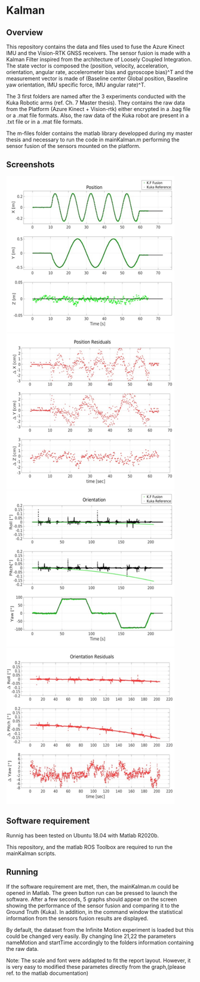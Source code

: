# Kalman

## Overview

This repository contains the data and files used to fuse the Azure Kinect IMU and the Vision-RTK GNSS receivers. The sensor fusion is made with a Kalman Filter inspired from the architecture of Loosely Coupled Integration. The state vector is composed the (position, velocity, acceleration, orientation, angular rate, accelerometer bias and gyroscope bias)^T and the measurement vector is made of (Baseline center Global position, Baseline yaw orientation, IMU specific force, IMU angular rate)^T.

The 3 first folders are named after the 3 experiments conducted with the Kuka Robotic arms (ref. Ch. 7 Master thesis). They contains the raw data from the Platform (Azure Kinect + Vision-rtk)  either encrypted in a .bag file or  a .mat file formats. Also, the raw data of the Kuka robot are present in a .txt file or in a .mat file formats.

The m-files folder contains the matlab library developped during my master thesis and necessary to run the code in mainKalman.m performing the sensor fusion of the sensors mounted on the platform. 
    
## Screenshots

<img src="Images/Position_fusion.jpg" width="450">
<img src="Images/Residual_position.jpg" width="450">
<img src="Images/Orientation_fusion.jpg" width="450">
<img src="Images/Residual_orientation.jpg" width="450">

## Software requirement
Runnig has been tested on Ubuntu 18.04 with Matlab R2020b.

This repository, and the matlab ROS Toolbox are required to run the mainKalman scripts. 

## Running

If the software requirement are met, then, the mainKalman.m could be opened in Matlab. 
The green button run can be pressed to launch the software. After a few seconds, 5 graphs should appear on the screen showing the performance of the sensor fusion and comparing it to the Ground Truth (Kuka). In addition, in the command window the statistical information from the sensors fusion results are displayed.

By default, the dataset from the Infinite Motion experiment is loaded but this could be changed very easily. By changing line 21,22 the parameters nameMotion and startTime accordingly to the folders information containing the raw data.

Note: The scale and font were addapted to fit the report layout. However, it is very easy to modified these parametes directly from the graph,(please ref. to the matlab documentation)

 

 




